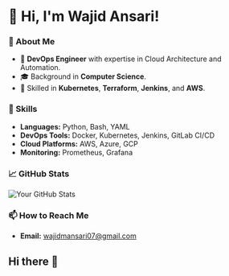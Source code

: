 # 👋 Hi, I'm Wajid Ansari!

### 🚀 About Me
- 💼 **DevOps Engineer** with expertise in Cloud Architecture and Automation.
- 🎓 Background in **Computer Science**.
- 🔧 Skilled in **Kubernetes**, **Terraform**, **Jenkins**, and **AWS**.

### 🌟 Skills
- **Languages:** Python, Bash, YAML  
- **DevOps Tools:** Docker, Kubernetes, Jenkins, GitLab CI/CD  
- **Cloud Platforms:** AWS, Azure, GCP
- **Monitoring:** Prometheus, Grafana  

### 📈 GitHub Stats
![Your GitHub Stats](https://github-readme-stats.vercel.app/api?username=yourusername&show_icons=true&theme=radical)

### 📫 How to Reach Me
- **Email:** wajidmansari07@gmail.com  







## Hi there 👋

<!--
**wajidmansari/wajidmansari** is a ✨ _special_ ✨ repository because its `README.md` (this file) appears on your GitHub profile.

Here are some ideas to get you started:

- 🔭 I’m currently working on ...
- 🌱 I’m currently learning ...
- 👯 I’m looking to collaborate on ...
- 🤔 I’m looking for help with ...
- 💬 Ask me about ...
- 📫 How to reach me: ...
- 😄 Pronouns: ...
- ⚡ Fun fact: ...
-->

